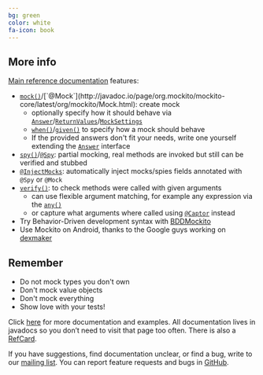 ```yaml
---
bg: green
color: white
fa-icon: book
---
```


## More info

[Main reference documentation](http://javadoc.io/page/org.mockito/mockito-core/latest/org/mockito/Mockito.html) features:

* [`mock()`](http://javadoc.io/page/org.mockito/mockito-core/latest/org/mockito/Mockito.html#mock(java.lang.Class))/[`@Mock`](http://javadoc.io/page/org.mockito/mockito-core/latest/org/mockito/Mock.html): create mock
     * optionally specify how it should behave via [`Answer`](http://javadoc.io/page/org.mockito/mockito-core/latest/org/mockito/Mockito.html#field_summary)/[`ReturnValues`](http://javadoc.io/page/org.mockito/mockito-core/latest/org/mockito/ReturnValues.html)/[`MockSettings`](http://javadoc.io/page/org.mockito/mockito-core/latest/org/mockito/MockSettings.html)
     * [`when()`](http://javadoc.io/page/org.mockito/mockito-core/latest/org/mockito/Mockito.html#when(T))/[`given()`](https://mockito.github.io/mockito/docs/current/org/mockito/BDDMockito.html#given(T)) to specify how a mock should behave
     * If the provided answers don't fit your needs, write one yourself extending the [`Answer`](http://javadoc.io/page/org.mockito/mockito-core/latest/org/mockito/stubbing/Answer.html) interface
* [`spy()`](http://javadoc.io/page/org.mockito/mockito-core/latest/org/mockito/Mockito.html#spy(T))/[`@Spy`](http://javadoc.io/page/org.mockito/mockito-core/latest/org/mockito/Spy.html):
  partial mocking, real methods are invoked but still can be verified and stubbed
* [`@InjectMocks`](http://javadoc.io/page/org.mockito/mockito-core/latest/org/mockito/InjectMocks.html): automatically inject mocks/spies fields annotated with `@Spy` or `@Mock`
* [`verify()`](http://javadoc.io/page/org.mockito/mockito-core/latest/org/mockito/Mockito.html#verify(T)): to check methods were called with given arguments
    * can use flexible argument matching, for example any expression via the [`any()`](https://mockito.github.io/mockito/docs/current/org/mockito/Matchers.html#any())
    * or capture what arguments where called using [`@Captor`](http://javadoc.io/page/org.mockito/mockito-core/latest/org/mockito/Captor.html) instead
* Try Behavior-Driven development syntax with [BDDMockito](http://javadoc.io/page/org.mockito/mockito-core/latest/org/mockito/BDDMockito.html)
* Use Mockito on Android, thanks to the Google guys working on [dexmaker](https://github.com/crittercism/dexmaker)

## Remember

* Do not mock types you don't own
* Don't mock value objects
* Don't mock everything
* Show love with your tests!

Click [here](http://javadoc.io/page/org.mockito/mockito-core/latest/org/mockito/Mockito.html) for more documentation and examples.
All documentation lives in javadocs so you don’t need to visit that page too often.
There is also a [RefCard](http://refcardz.dzone.com/refcardz/mockito).

If you have suggestions, find documentation unclear, or find a bug, write to our [mailing list](http://groups.google.com/group/mockito).
You can report feature requests and bugs in [GitHub](https://github.com/mockito/mockito/issues).
